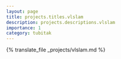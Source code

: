 ```yaml
---
layout: page
title: projects.titles.vlslam
description: projects.descriptions.vlslam
importance: 1
category: tubitak
---
```


{% translate_file _projects/vlslam.md %}